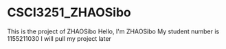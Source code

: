 # CSCI3251_ZHAOSibo
This is the project of ZHAOSibo
Hello, I'm ZHAOSibo
My student number is 1155211030
I will pull my project later
